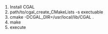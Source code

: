 1. Install CGAL
2. path/to/cgal_create_CMakeLists -s exectuable
3. cmake -DCGAL_DIR=/usr/local/lib/CGAL .
4. make
5. execute
